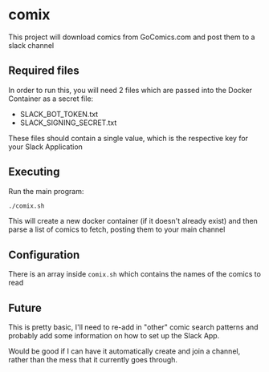 # comix

This project will download comics from GoComics.com and post them to a slack channel

## Required files
In order to run this, you will need 2 files which are passed into the Docker Container as a secret file:
* SLACK_BOT_TOKEN.txt
* SLACK_SIGNING_SECRET.txt

These files should contain a single value, which is the respective key for your Slack Application

## Executing

Run the main program:

```sh
./comix.sh
```

This will create a new docker container (if it doesn't already exist) and then parse a list of comics to fetch, posting them to your main channel

## Configuration

There is an array inside `comix.sh` which contains the names of the comics to read

## Future

This is pretty basic, I'll need to re-add in "other" comic search patterns and probably add some information on how to set up the Slack App.

Would be good if I can have it automatically create and join a channel, rather than the mess that it currently goes through.
